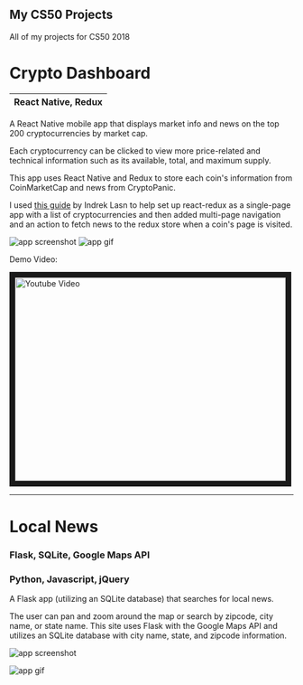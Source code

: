## My CS50 Projects
All of my projects for CS50 2018


# Crypto Dashboard
| React Native, Redux|
| ------------------ |

A React Native mobile app that displays market info and news on the top 200 cryptocurrencies by market cap.

Each cryptocurrency can be clicked to view more price-related and technical information such as its available, total, and maximum supply.

This app uses React Native and Redux to store each coin's information from CoinMarketCap and news from CryptoPanic.


I used [this guide](https://medium.com/react-native-training/tutorial-react-native-redux-native-mobile-app-for-tracking-cryptocurrency-bitcoin-litecoin-810850cf8acc) by Indrek Lasn to help set up react-redux as a single-page app with a list of cryptocurrencies and then added multi-page navigation and an action to fetch news to the redux store when a coin's page is visited.


![app screenshot](https://github.com/dpett/cs50-projects/blob/master/project/image1.jpg?raw=true)
![app gif](https://github.com/dpett/cs50-projects/blob/master/project/gif1.gif?raw=true)


Demo Video:

<a href="http://www.youtube.com/watch?feature=player_embedded&v=3HaIw0yAygI
" target="_blank"><img src="http://img.youtube.com/vi/3HaIw0yAygI/0.jpg" 
alt="Youtube Video" width="480" height="360" border="10" /></a>

___

# Local News
### Flask, SQLite, Google Maps API
### Python, Javascript, jQuery

A Flask app (utilizing an SQLite database) that searches for local news.

The user can pan and zoom around the map or search by zipcode, city name, or state name.
This site uses Flask with the Google Maps API and utilizes an SQLite database with city name, state, and zipcode information.

![app screenshot](https://github.com/dpett/cs50-projects/blob/master/pset8/mashup/mashup2.png?raw=true)

![app gif](https://github.com/dpett/cs50-projects/blob/master/pset8/mashup/mashup.gif?raw=true)
